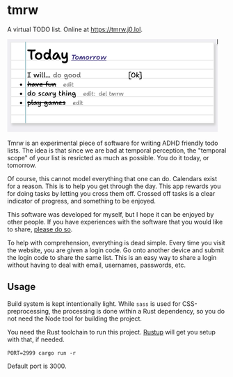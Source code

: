 # tmrw

A virtual TODO list. Online at <https://tmrw.j0.lol>.

![screenshot of the app. a virtual piece of paper has a list of items to do on them. some are crossed out.](image.png)

Tmrw is an experimental piece of software for writing ADHD friendly todo lists. The idea is that since we are bad at temporal perception, the "temporal scope" of your list is resricted as much as possible. You do it today, or tomorrow. 

Of course, this cannot model everything that one can do. Calendars exist for a reason. This is to help you get through the day. This app rewards you for doing tasks by letting you cross them off. Crossed off tasks is a clear indicator of progress, and something to be enjoyed.

This software was developed for myself, but I hope it can be enjoyed by other people. If you have experiences with the software that you would like to share, [please do so](https://j0.lol/contact).

To help with comprehension, everything is dead simple. Every time you visit the website, you are given a login code. Go onto another device and submit the login code to share the same list. This is an easy way to share a login without having to deal with email, usernames, passwords, etc.

## Usage

Build system is kept intentionally light. While `sass` is used for CSS-preprocessing, the processing is done within a Rust dependency, so you do not need the Node tool for building the project.

You need the Rust toolchain to run this project. [Rustup](https://rustup.rs) will get you setup with that, if needed.
```
PORT=2999 cargo run -r
```

Default port is 3000.